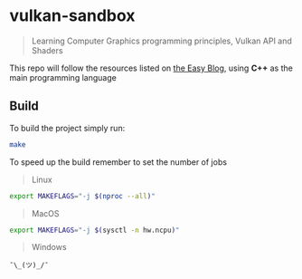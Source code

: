 # vulkan-sandbox

> Learning Computer Graphics programming principles, Vulkan API and Shaders

This repo will follow the resources listed on [the Easy Blog](https://3isvogel.github.io/blogs/#3d-computer-graphic), using **C++** as the main programming language

## Build
To build the project simply run:
```sh
make
```

To speed up the build remember to set the number of jobs
> Linux
```sh
export MAKEFLAGS="-j $(nproc --all)"
```
> MacOS
```sh
export MAKEFLAGS="-j $(sysctl -n hw.ncpu)"
```
> Windows
```
¯\_(ツ)_/¯
```